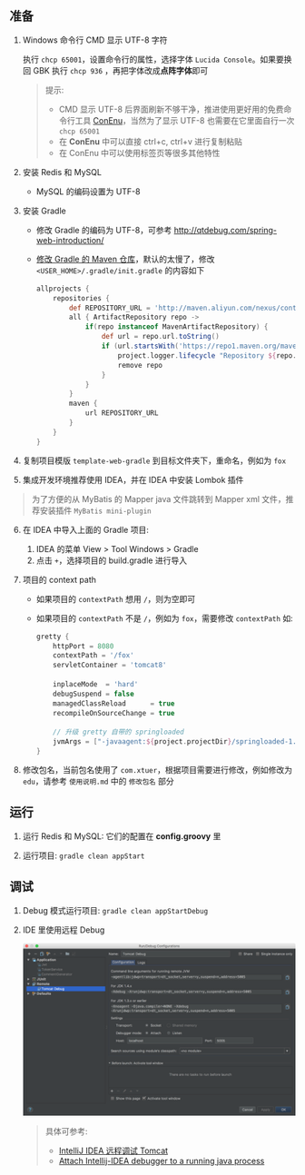 ## 准备

1. Windows 命令行 CMD 显示 UTF-8 字符

   执行 `chcp 65001`，设置命令行的属性，选择字体 `Lucida Console`。如果要换回 GBK 执行 `chcp 936` ，再把字体改成**点阵字体**即可

   > 提示: 
   >
   > * CMD 显示 UTF-8 后界面刷新不够干净，推进使用更好用的免费命令行工具 [ConEnu](https://github.com/Maximus5/ConEmu)，当然为了显示 UTF-8 也需要在它里面自行一次 `chcp 65001`
   > * 在 **ConEnu** 中可以直接 ctrl+c, ctrl+v 进行复制粘贴
   > * 在 ConEnu 中可以使用标签页等很多其他特性

2. 安装 Redis 和 MySQL

   * MySQL 的编码设置为 UTF-8

3. 安装 Gradle

   * 修改 Gradle 的编码为 UTF-8，可参考 <http://qtdebug.com/spring-web-introduction/>

   * [修改 Gradle 的 Maven 仓库](http://qtdebug.com/gradle-maven-repo/)，默认的太慢了，修改 `<USER_HOME>/.gradle/init.gradle` 的内容如下

     ```groovy
     allprojects {
         repositories {
             def REPOSITORY_URL = 'http://maven.aliyun.com/nexus/content/groups/public/'
             all { ArtifactRepository repo ->
                 if(repo instanceof MavenArtifactRepository) {
                     def url = repo.url.toString()
                     if (url.startsWith('https://repo1.maven.org/maven2') || url.startsWith('https://jcenter.bintray.com/')) {
                         project.logger.lifecycle "Repository ${repo.url} replaced by $REPOSITORY_URL."
                         remove repo
                     }
                 }
             }
             maven {
                 url REPOSITORY_URL
             }
         }
     }
     ```

4.  复制项目模版 `template-web-gradle` 到目标文件夹下，重命名，例如为 `fox`

5.  集成开发环境推荐使用 IDEA，并在 IDEA 中安装 Lombok 插件

   > 为了方便的从 MyBatis 的 Mapper java 文件跳转到 Mapper xml 文件，推荐安装插件 `MyBatis mini-plugin`

6. 在 IDEA 中导入上面的 Gradle 项目: 

    1.  IDEA 的菜单 View > Tool Windows > Gradle
    2.  点击 `+`，选择项目的 build.gradle 进行导入

7. 项目的 context path

   * 如果项目的 `contextPath` 想用 `/`，则为空即可

   * 如果项目的 `contextPath` 不是 `/`，例如为 `fox`，需要修改 `contextPath` 如:

     ```groovy
     gretty {
         httpPort = 8080
         contextPath = '/fox'
         servletContainer = 'tomcat8'

         inplaceMode  = 'hard'
         debugSuspend = false
         managedClassReload      = true
         recompileOnSourceChange = true

         // 升级 gretty 自带的 springloaded
         jvmArgs = ["-javaagent:${project.projectDir}/springloaded-1.2.8.RELEASE.jar", '-noverify']
     }
     ```

8. 修改包名，当前包名使用了 `com.xtuer`，根据项目需要进行修改，例如修改为 `edu`，请参考 `使用说明.md` 中的 `修改包名` 部分

## 运行

1. 运行 Redis 和 MySQL: 它们的配置在 **config.groovy** 里

2. 运行项目: `gradle clean appStart`

## 调试

1. Debug 模式运行项目: `gradle clean appStartDebug`

2. IDE 里使用远程 Debug

   ![](img/debug.png)

   > 具体可参考: 
   >
   > * [IntelliJ IDEA 远程调试 Tomcat](https://github.com/judasn/IntelliJ-IDEA-Tutorial/blob/master/remote-debugging.md)
   > * [Attach Intellij-IDEA debugger to a running java process](https://stackoverflow.com/questions/21114066/attach-intellij-idea-debugger-to-a-running-java-process)

